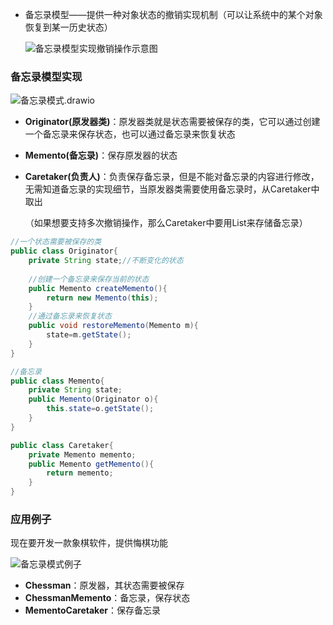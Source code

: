 * 备忘录模型——提供一种对象状态的撤销实现机制（可以让系统中的某个对象恢复到某一历史状态）

  ![备忘录模型实现撤销操作示意图](备忘录模型实现撤销操作示意图.png)



### 备忘录模型实现

![备忘录模式.drawio](备忘录模式.drawio.png)

* **Originator(原发器类)**：原发器类就是状态需要被保存的类，它可以通过创建一个备忘录来保存状态，也可以通过备忘录来恢复状态

* **Memento(备忘录)**：保存原发器的状态

* **Caretaker(负责人)**：负责保存备忘录，但是不能对备忘录的内容进行修改，无需知道备忘录的实现细节，当原发器类需要使用备忘录时，从Caretaker中取出

  （如果想要支持多次撤销操作，那么Caretaker中要用List来存储备忘录）

```java
//一个状态需要被保存的类
public class Originator{
    private String state;//不断变化的状态
    
    //创建一个备忘录来保存当前的状态
    public Memento createMemento(){
        return new Memento(this);
    }
    //通过备忘录来恢复状态
    public void restoreMemento(Memento m){
        state=m.getState();
    }
}

//备忘录
public class Memento{
    private String state;
    public Memento(Originator o){
        this.state=o.getState();
    }
}

public class Caretaker{
    private Memento memento;
    public Memento getMemento(){
        return memento;
    }
}
```





### 应用例子

现在要开发一款象棋软件，提供悔棋功能

![备忘录模式例子](备忘录模式例子.png)

* **Chessman**：原发器，其状态需要被保存
* **ChessmanMemento**：备忘录，保存状态
* **MementoCaretaker**：保存备忘录